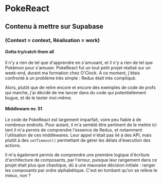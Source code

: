 # PokeReact

## Contenu à mettre sur Supabase

### (Context = context, Réalisation = work)

#### Gotta try/catch them all

Il n'y a rien de tel que d'apprendre en s'amusant, et il n'y a rien de tel que Pokémon pour s'amuser. PokeReact fut un tout petit projet réalisé sur un week-end, durant ma formation chez O'Clock. A ce moment, j'étais confronté à un problème très simple : Redux était très compliqué.

Alors, plutôt que de relire encore et encore des exemples de code de profs qui marche, j'ai décidé de me lancer dans du code qui potentiellement bugue, et de le tester moi-même.

#### Middleware nv. 51

Le code de PokeReact est largement imparfait, voire peu fiable à de nombreux endroits. Pour autant, il m'a semblé être pertinent de le mettre ici tant il m'a permis de comprendre l'essence de Redux, et notamment l'utilisation de ces middlewares. Leur appel n'était pas lié à des API, mais plutôt à des `setTimeout()` permettant de gérer les délais d'éxecution des actions.

Il m'a également permis de comprendre une première logique d'écriture d'architecture de composants, par l'erreur, puisque leur rangement dans ce projet était plus que chaotique, dû à une mauvaise décision initiale : ranger les composants par ordre alphabétique. C'est en tombant qu'on se relève le mieux, non ?
